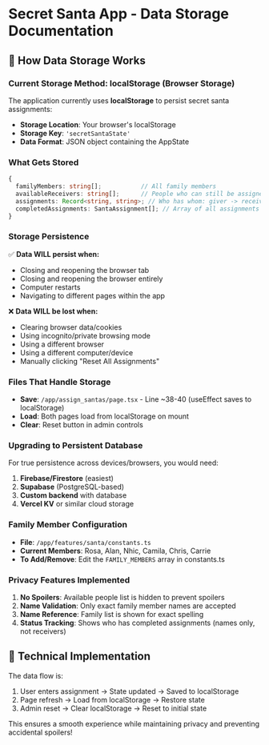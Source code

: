# Secret Santa App - Data Storage Documentation

## 📁 How Data Storage Works

### Current Storage Method: localStorage (Browser Storage)

The application currently uses **localStorage** to persist secret santa assignments:

- **Storage Location**: Your browser's localStorage
- **Storage Key**: `'secretSantaState'`
- **Data Format**: JSON object containing the AppState

### What Gets Stored

```typescript
{
  familyMembers: string[];           // All family members
  availableReceivers: string[];      // People who can still be assigned
  assignments: Record<string, string>; // Who has whom: giver -> receiver
  completedAssignments: SantaAssignment[]; // Array of all assignments
}
```

### Storage Persistence

✅ **Data WILL persist when:**
- Closing and reopening the browser tab
- Closing and reopening the browser entirely
- Computer restarts
- Navigating to different pages within the app

❌ **Data WILL be lost when:**
- Clearing browser data/cookies
- Using incognito/private browsing mode
- Using a different browser
- Using a different computer/device
- Manually clicking "Reset All Assignments"

### Files That Handle Storage

- **Save**: `/app/assign_santas/page.tsx` - Line ~38-40 (useEffect saves to localStorage)
- **Load**: Both pages load from localStorage on mount
- **Clear**: Reset button in admin controls

### Upgrading to Persistent Database

For true persistence across devices/browsers, you would need:

1. **Firebase/Firestore** (easiest)
2. **Supabase** (PostgreSQL-based)
3. **Custom backend** with database
4. **Vercel KV** or similar cloud storage

### Family Member Configuration

- **File**: `/app/features/santa/constants.ts`
- **Current Members**: Rosa, Alan, Nhic, Camila, Chris, Carrie
- **To Add/Remove**: Edit the `FAMILY_MEMBERS` array in constants.ts

### Privacy Features Implemented

1. **No Spoilers**: Available people list is hidden to prevent spoilers
2. **Name Validation**: Only exact family member names are accepted
3. **Name Reference**: Family list is shown for exact spelling
4. **Status Tracking**: Shows who has completed assignments (names only, not receivers)

## 🔧 Technical Implementation

The data flow is:
1. User enters assignment → State updated → Saved to localStorage
2. Page refresh → Load from localStorage → Restore state
3. Admin reset → Clear localStorage → Reset to initial state

This ensures a smooth experience while maintaining privacy and preventing accidental spoilers!
